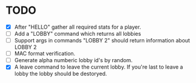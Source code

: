TODO
====

- [X] After "HELLO" gather all required stats for a player. 
- [ ] Add a "LOBBY" command which returns all lobbies
- [ ] Support args in commands "LOBBY 2" should return information about LOBBY 2
- [ ] MAC format verification.
- [ ] Generate alpha numberic lobby id's by random. 
- [x] A leave command to leave the current lobby. If you're last to
  leave a lobby the lobby should be destoryed. 
